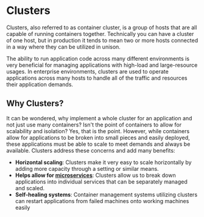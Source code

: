 # Clusters

Clusters, also referred to as container cluster, is a group of hosts that are all capable of running containers together. Technically you can have a cluster of one host, but in production it tends to mean two or more hosts connected in a way where they can be utilized in unison.

The ability to run application code across many different environments is very beneficial for managing applications with high-load and large-resource usages. In enterprise environments, clusters are used to operate applications across many hosts to handle all of the traffic and resources their application demands.

## Why Clusters?

It can be wondered, why implement a whole cluster for an application and not just use many containers? Isn't the point of containers to allow for scalability and isolation? Yes, that is the point. However, while containers allow for applications to be broken into small pieces and easily deployed, these applications must be able to scale to meet demands and always be available. Clusters address these concerns and add many benefits:

* **Horizontal scaling**: Clusters make it very easy to scale horizontally by adding more capacity through a setting or similar means.
* **Helps allow for [microservices][microserves]**: Clusters allow us to break down applications into individual services that can be separately managed and scaled.
* **Self-healing systems**: Container management systems utilizing clusters can restart applications from failed machines onto working machines easily

[microserves]: https://en.wikipedia.org/wiki/Microservices
